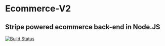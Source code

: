 # Ecommerce-V2
## Stripe powered ecommerce back-end in Node.JS

[![Build Status](https://travis-ci.com/SteamParadise/SteamParadise.svg?token=97u9w1YAkMG4vYp8PmHf&branch=master)](https://travis-ci.com/SteamParadise/SteamParadise)
